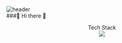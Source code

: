 
![header](https://capsule-render.vercel.app/api?type=Waving&color=auto&height=300&section=header&text=7UN4%&fontSize=90)
<br>
###👋 Hi there 👋
<div align="center">Tech Stack</div>
<div align="center">
  <a href="https://www.python.org/" target="_blank"><img src="https://img.shields.io/badge/Python-3776AB?style=flat-square&logo=python&logoColor=white"/></a>
</div>
